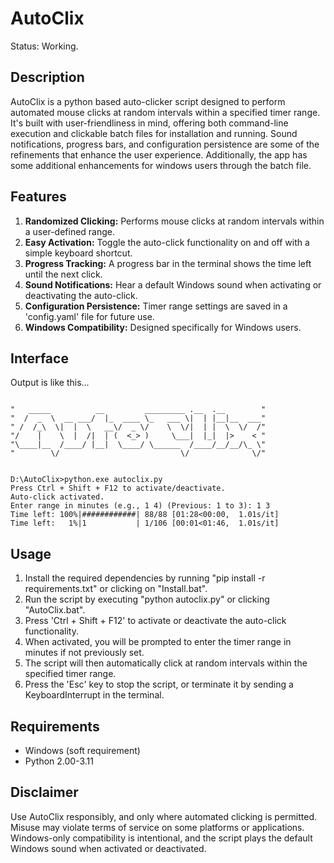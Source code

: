 # AutoClix
Status: Working.

## Description

AutoClix is a python based auto-clicker script designed to perform automated mouse clicks at random intervals within a specified timer range. It's built with user-friendliness in mind, offering both command-line execution and clickable batch files for installation and running. Sound notifications, progress bars, and configuration persistence are some of the refinements that enhance the user experience. Additionally, the app has some additional enhancements for windows users through the batch file.

## Features

1. **Randomized Clicking:** Performs mouse clicks at random intervals within a user-defined range.
2. **Easy Activation:** Toggle the auto-click functionality on and off with a simple keyboard shortcut.
3. **Progress Tracking:** A progress bar in the terminal shows the time left until the next click.
4. **Sound Notifications:** Hear a default Windows sound when activating or deactivating the auto-click.
5. **Configuration Persistence:** Timer range settings are saved in a 'config.yaml' file for future use.
6. **Windows Compatibility:** Designed specifically for Windows users.

## Interface

Output is like this...

```

"   _____          __         _________ .__  .__        "
"  /  _  \  __ ___/  |_  ____ \_   ___ \|  | |__|__  ___"
" /  /_\  \|  |  \   __\/  _ \/    \  \/|  | |  \  \/  /"
"/    |    \  |  /|  | (  <_> )     \___|  |_|  |>    < "
"\____|__  /____/ |__|  \____/ \______  /____/__/__/\_ \"
"        \/                           \/              \/"


D:\AutoClix>python.exe autoclix.py
Press Ctrl + Shift + F12 to activate/deactivate.
Auto-click activated.
Enter range in minutes (e.g., 1 4) (Previous: 1 to 3): 1 3
Time left: 100%|############| 88/88 [01:28<00:00,  1.01s/it]
Time left:   1%|1           | 1/106 [00:01<01:46,  1.01s/it]

```

## Usage

1. Install the required dependencies by running "pip install -r requirements.txt" or clicking on "Install.bat".
2. Run the script by executing "python autoclix.py" or clicking "AutoClix.bat".
3. Press 'Ctrl + Shift + F12' to activate or deactivate the auto-click functionality.
4. When activated, you will be prompted to enter the timer range in minutes if not previously set.
5. The script will then automatically click at random intervals within the specified timer range.
6. Press the 'Esc' key to stop the script, or terminate it by sending a KeyboardInterrupt in the terminal.

## Requirements

- Windows (soft requirement)
- Python 2.00-3.11

## Disclaimer

Use AutoClix responsibly, and only where automated clicking is permitted. Misuse may violate terms of service on some platforms or applications. Windows-only compatibility is intentional, and the script plays the default Windows sound when activated or deactivated.
